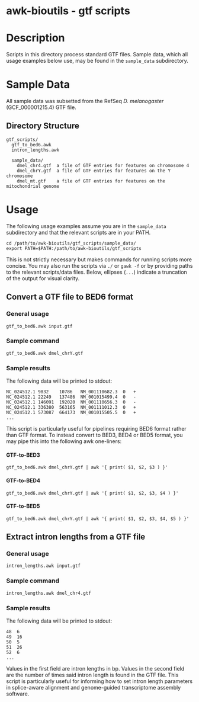 # awk-bioutils - gtf scripts

# Description

Scripts in this directory process standard GTF files. Sample data, which all usage examples below use, may be found in the `sample_data` subdirectory.

# Sample Data

All sample data was subsetted from the RefSeq *D. melanogaster* (GCF_000001215.4) GTF file.

## Directory Structure
```
gtf_scripts/
  gtf_to_bed6.awk
  intron_lengths.awk

  sample_data/
    dmel_chr4.gtf  a file of GTF entries for features on chromosome 4
    dmel_chrY.gtf  a file of GTF entries for features on the Y chromosome
    dmel_mt.gtf    a file of GTF entries for features on the mitochondrial genome
```

# Usage

The following usage examples assume you are in the `sample_data` subdirectory and that the relevant scripts are in your PATH. 

```
cd /path/to/awk-bioutils/gtf_scripts/sample_data/
export PATH=$PATH:/path/to/awk-bioutils/gtf_scripts
```

This is not strictly necessary but makes commands for running scripts more concise. You may also run the scripts via `./` or `gawk -f` or by providing paths to the relevant scripts/data files. Below, ellipses (`...`) indicate a truncation of the output for visual clarity.

## Convert a GTF file to BED6 format

### General usage
```
gtf_to_bed6.awk input.gtf
```

### Sample command
```
gtf_to_bed6.awk dmel_chrY.gtf
```

### Sample results
The following data will be printed to stdout:
```
NC_024512.1	9832	10786	NM_001110682.3	0	+
NC_024512.1	22249	137486	NM_001015499.4	0	-
NC_024512.1	146091	192020	NM_001110656.3	0	-
NC_024512.1	336380	563165	NM_001111012.3	0	+
NC_024512.1	573087	664173	NM_001015505.5	0	+
...
```

This script is particularly useful for pipelines requiring BED6 format rather than GTF format. To instead convert to BED3, BED4 or BED5 format, you may pipe this into the following awk one-liners:

#### GTF-to-BED3
`gtf_to_bed6.awk dmel_chrY.gtf | awk '{ print( $1, $2, $3 ) }'`

#### GTF-to-BED4
`gtf_to_bed6.awk dmel_chrY.gtf | awk '{ print( $1, $2, $3, $4 ) }'`

#### GTF-to-BED5
`gtf_to_bed6.awk dmel_chrY.gtf | awk '{ print( $1, $2, $3, $4, $5 ) }'`


## Extract intron lengths from a GTF file

### General usage
```
intron_lengths.awk input.gtf
```

### Sample command
```
intron_lengths.awk dmel_chr4.gtf
```

### Sample results
The following data will be printed to stdout:
```
48	6
49	16
50	5
51	26
52	6
...
```

Values in the first field are intron lengths in bp. Values in the second field are the number of times said intron length is found in the GTF file. This script is particularly useful for informing how to set intron length parameters in splice-aware alignment and genome-guided transcriptome assembly software.

